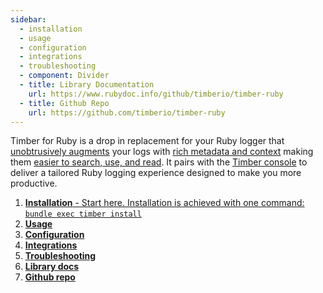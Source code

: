 ```yaml
---
sidebar:
  - installation
  - usage
  - configuration
  - integrations
  - troubleshooting
  - component: Divider
  - title: Library Documentation
    url: https://www.rubydoc.info/github/timberio/timber-ruby
  - title: Github Repo
    url: https://github.com/timberio/timber-ruby
---
```

Timber for Ruby is a drop in replacement for your Ruby logger that
[unobtrusively augments](https://timber.io/timber-concepts/structuring-through-augmentation) your
logs with [rich metadata and context](https://timber.io/timber-concepts/metadata-context-and-events)
making them [easier to search, use, and read](#get-things-done-with-your-logs). It pairs with the
[Timber console](#the-timber-console) to deliver a tailored Ruby logging experience designed to make
you more productive.

1. [**Installation** - Start here. Installation is achieved with one command: `bundle exec timber install`](installation)
2. [**Usage**](usage)
3. [**Configuration**](configuration)
4. [**Integrations**](integrations)
5. [**Troubleshooting**](troubleshooting)
6. [**Library docs**](http://www.rubydoc.info/github/timberio/timber-ruby)
7. [**Github repo**](https://github.com/timberio/timber-ruby)
